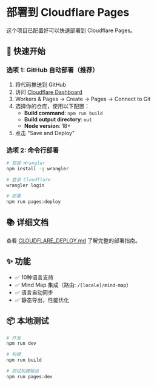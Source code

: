 # 部署到 Cloudflare Pages

这个项目已配置好可以快速部署到 Cloudflare Pages。

## 🚀 快速开始

### 选项 1: GitHub 自动部署（推荐）

1. 将代码推送到 GitHub
2. 访问 [Cloudflare Dashboard](https://dash.cloudflare.com)
3. Workers & Pages -> Create -> Pages -> Connect to Git
4. 选择你的仓库，使用以下配置：
   - **Build command**: `npm run build`
   - **Build output directory**: `out`
   - **Node version**: 18+
5. 点击 "Save and Deploy"

### 选项 2: 命令行部署

```bash
# 安装 Wrangler
npm install -g wrangler

# 登录 Cloudflare
wrangler login

# 部署
npm run pages:deploy
```

## 📚 详细文档

查看 [CLOUDFLARE_DEPLOY.md](./CLOUDFLARE_DEPLOY.md) 了解完整的部署指南。

## ✨ 功能

- ✅ 10种语言支持
- ✅ Mind Map 集成（路由: `/[locale]/mind-map`）
- ✅ 语言自动同步
- ✅ 静态导出，性能优化

## 📦 本地测试

```bash
# 开发
npm run dev

# 构建
npm run build

# 测试构建输出
npm run pages:dev
```
